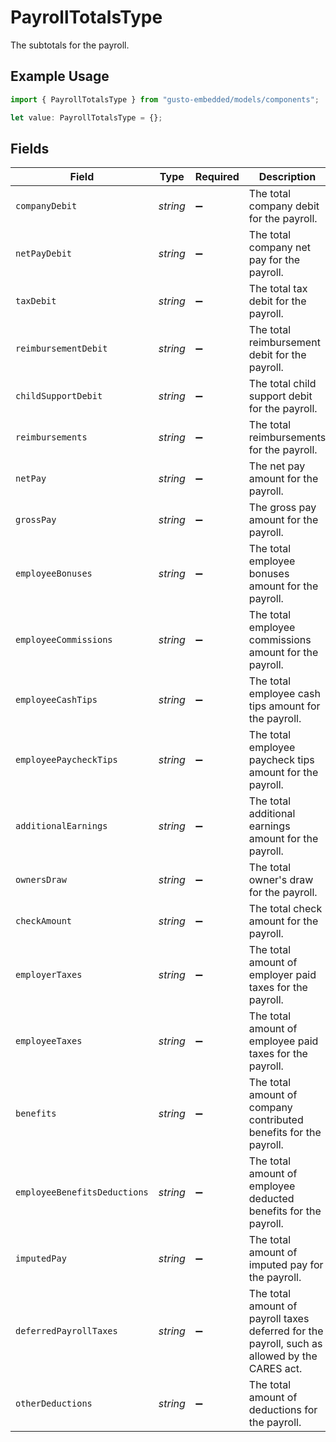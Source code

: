 # PayrollTotalsType

The subtotals for the payroll.

## Example Usage

```typescript
import { PayrollTotalsType } from "gusto-embedded/models/components";

let value: PayrollTotalsType = {};
```

## Fields

| Field                                                                                         | Type                                                                                          | Required                                                                                      | Description                                                                                   |
| --------------------------------------------------------------------------------------------- | --------------------------------------------------------------------------------------------- | --------------------------------------------------------------------------------------------- | --------------------------------------------------------------------------------------------- |
| `companyDebit`                                                                                | *string*                                                                                      | :heavy_minus_sign:                                                                            | The total company debit for the payroll.                                                      |
| `netPayDebit`                                                                                 | *string*                                                                                      | :heavy_minus_sign:                                                                            | The total company net pay for the payroll.                                                    |
| `taxDebit`                                                                                    | *string*                                                                                      | :heavy_minus_sign:                                                                            | The total tax debit for the payroll.                                                          |
| `reimbursementDebit`                                                                          | *string*                                                                                      | :heavy_minus_sign:                                                                            | The total reimbursement debit for the payroll.                                                |
| `childSupportDebit`                                                                           | *string*                                                                                      | :heavy_minus_sign:                                                                            | The total child support debit for the payroll.                                                |
| `reimbursements`                                                                              | *string*                                                                                      | :heavy_minus_sign:                                                                            | The total reimbursements for the payroll.                                                     |
| `netPay`                                                                                      | *string*                                                                                      | :heavy_minus_sign:                                                                            | The net pay amount for the payroll.                                                           |
| `grossPay`                                                                                    | *string*                                                                                      | :heavy_minus_sign:                                                                            | The gross pay amount for the payroll.                                                         |
| `employeeBonuses`                                                                             | *string*                                                                                      | :heavy_minus_sign:                                                                            | The total employee bonuses amount for the payroll.                                            |
| `employeeCommissions`                                                                         | *string*                                                                                      | :heavy_minus_sign:                                                                            | The total employee commissions amount for the payroll.                                        |
| `employeeCashTips`                                                                            | *string*                                                                                      | :heavy_minus_sign:                                                                            | The total employee cash tips amount for the payroll.                                          |
| `employeePaycheckTips`                                                                        | *string*                                                                                      | :heavy_minus_sign:                                                                            | The total employee paycheck tips amount for the payroll.                                      |
| `additionalEarnings`                                                                          | *string*                                                                                      | :heavy_minus_sign:                                                                            | The total additional earnings amount for the payroll.                                         |
| `ownersDraw`                                                                                  | *string*                                                                                      | :heavy_minus_sign:                                                                            | The total owner's draw for the payroll.                                                       |
| `checkAmount`                                                                                 | *string*                                                                                      | :heavy_minus_sign:                                                                            | The total check amount for the payroll.                                                       |
| `employerTaxes`                                                                               | *string*                                                                                      | :heavy_minus_sign:                                                                            | The total amount of employer paid taxes for the payroll.                                      |
| `employeeTaxes`                                                                               | *string*                                                                                      | :heavy_minus_sign:                                                                            | The total amount of employee paid taxes for the payroll.                                      |
| `benefits`                                                                                    | *string*                                                                                      | :heavy_minus_sign:                                                                            | The total amount of company contributed benefits for the payroll.                             |
| `employeeBenefitsDeductions`                                                                  | *string*                                                                                      | :heavy_minus_sign:                                                                            | The total amount of employee deducted benefits for the payroll.                               |
| `imputedPay`                                                                                  | *string*                                                                                      | :heavy_minus_sign:                                                                            | The total amount of imputed pay for the payroll.                                              |
| `deferredPayrollTaxes`                                                                        | *string*                                                                                      | :heavy_minus_sign:                                                                            | The total amount of payroll taxes deferred for the payroll, such as allowed by the CARES act. |
| `otherDeductions`                                                                             | *string*                                                                                      | :heavy_minus_sign:                                                                            | The total amount of deductions for the payroll.                                               |